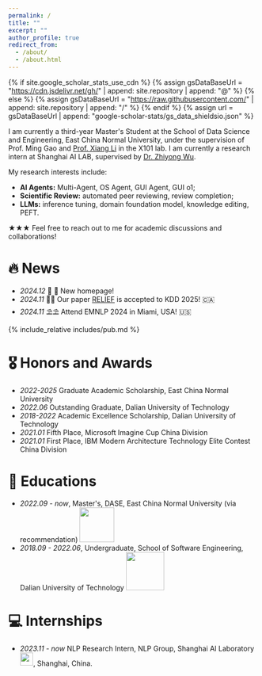 ```yaml
---
permalink: /
title: ""
excerpt: ""
author_profile: true
redirect_from: 
  - /about/
  - /about.html
---
```


{% if site.google_scholar_stats_use_cdn %}
{% assign gsDataBaseUrl = "https://cdn.jsdelivr.net/gh/" | append: site.repository | append: "@" %}
{% else %}
{% assign gsDataBaseUrl = "https://raw.githubusercontent.com/" | append: site.repository | append: "/" %}
{% endif %}
{% assign url = gsDataBaseUrl | append: "google-scholar-stats/gs_data_shieldsio.json" %}

<span class='anchor' id='about-me'></span>

I am currently a third-year Master's Student at the School of Data Science and Engineering, East China Normal University, under the supervision of Prof. Ming Gao and [Prof. Xiang Li](https://lixiang3776.github.io/) in the X101 lab. I am currently a research intern at Shanghai AI LAB, supervised by [Dr. Zhiyong Wu](https://lividwo.github.io/zywu.github.io/).

My research interests include:
- **AI Agents:** Multi-Agent, OS Agent, GUI Agent, GUI o1;
- **Scientific Review:** automated peer reviewing, review completion;
- **LLMs:** inference tuning, domain foundation model, knowledge editing, PEFT.

★★★ Feel free to reach out to me for academic discussions and collaborations!

<!-- # 🔥 News -->
<!-- - *2022.02*: &nbsp;🎉🎉 Lorem ipsum dolor sit amet, consectetur adipiscing elit. Vivamus ornare aliquet ipsum, ac tempus justo dapibus sit amet. 
- *2022.02*: &nbsp;🎉🎉 Lorem ipsum dolor sit amet, consectetur adipiscing elit. Vivamus ornare aliquet ipsum, ac tempus justo dapibus sit amet.  -->

<span class='anchor' id='publications'></span>

# 🔥 News

- *2024.12* 🎉 🎉 New homepage!
- *2024.11* 🥂🥂 Our paper [RELIEF](https://arxiv.org/pdf/2408.03195) is accepted to KDD 2025! 🇨🇦
- *2024.11* ⛱️⛱️ Attend EMNLP 2024 in Miami, USA! 🇺🇸

{% include_relative includes/pub.md %}


# 🎖 Honors and Awards
- *2022-2025* Graduate Academic Scholarship, East China Normal University
- *2022.06* Outstanding Graduate, Dalian University of Technology
- *2018-2022* Academic Excellence Scholarship, Dalian University of Technology
- *2021.01* Fifth Place, Microsoft Imagine Cup China Division
- *2021.01* First Place, IBM Modern Architecture Technology Elite Contest China Division

# 📖 Educations
- *2022.09 - now*, Master's, DASE, East China Normal University (via recommendation) <img src='./images/logos/dase_log1.png' style='width: 5em;'>
- *2018.09 - 2022.06*, Undergraduate, School of Software Engineering, Dalian University of Technology <img src='./images/logos/dlut.png' style='width: 5.5em;'>

<!-- # 💬 Invited Talks
- *2021.06*, Lorem ipsum dolor sit amet, consectetur adipiscing elit. Vivamus ornare aliquet ipsum, ac tempus justo dapibus sit amet. 
- *2021.03*, Lorem ipsum dolor sit amet, consectetur adipiscing elit. Vivamus ornare aliquet ipsum, ac tempus justo dapibus sit amet.  \| [\[video\]](https://github.com/) -->

# 💻 Internships
- *2023.11 - now* NLP Research Intern, NLP Group, Shanghai AI Laboratory <img src='./images/logos/shailab-logo.svg' style='width: 1.90em;'>, Shanghai, China.

